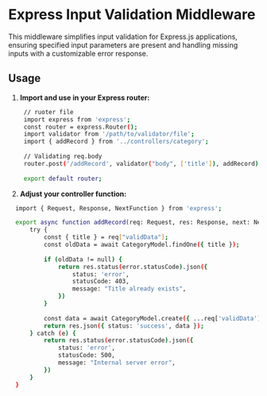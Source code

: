 # Express Input Validation Middleware

This middleware simplifies input validation for Express.js applications, ensuring specified input parameters are present and handling missing inputs with a customizable error response.

## Usage

1. **Import and use in your Express router:**

   ```bash
    // ruoter file
    import express from 'express';
    const router = express.Router();
    import validator from '/path/to/validator/file';
    import { addRecord } from '../controllers/category';
    
    // Validating req.body
    router.post('/addRecord', validator("body", ['title']), addRecord);
    
    export default router;


2. **Adjust your controller function:**
```bash
  import { Request, Response, NextFunction } from 'express';

  export async function addRecord(req: Request, res: Response, next: NextFunction) {
      try {
          const { title } = req["validData"];
          const oldData = await CategoryModel.findOne({ title });
          
          if (oldData != null) {
              return res.status(error.statusCode).json({
                  status: 'error',
                  statusCode: 403,
                  message: "Title already exists",
              })
          }
          
          const data = await CategoryModel.create({ ...req['validData'] });
          return res.json({ status: 'success', data });
      } catch (e) {
          return res.status(error.statusCode).json({
              status: 'error',
              statusCode: 500,
              message: "Internal server error",
          })
      }
  }
